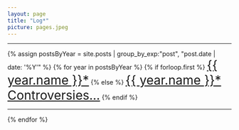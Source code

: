 ```yaml
---
layout: page
title: "Log*"
picture: pages.jpeg
---
```


<hr/>

<div>
{% assign postsByYear = site.posts | group_by_exp:"post", "post.date | date: '%Y'" %}
  {% for year in postsByYear %}
    {% if forloop.first %}
    <a href="{{ site.baseurl }}/log/{{ year.name }}" style="font-size:28px">{{ year.name }}*</a>
    {% else %}
    <a href="{{ site.baseurl }}/log/{{ year.name }}" style="color:#1a1a1a;font-size:28px">{{ year.name }}* Controversies...</a>
    {% endif %}<hr/>
  {% endfor %}
</div>
